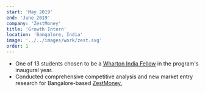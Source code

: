 ```yaml
---
start: 'May 2019'
end: 'June 2019'
company: 'ZestMoney'
title: 'Growth Intern'
location: 'Bangalore, India'
image: '../../images/work/zest.svg'
order: 1
---
```


- One of 13 students chosen to be a [Wharton India Fellow](https://entrepreneurship.wharton.upenn.edu/wharton-india-2019-fellows/) in the program's inaugural year.
- Conducted comprehensive competitive analysis and new market entry research for Bangalore-based [ZestMoney.](https://www.zestmoney.in/)
